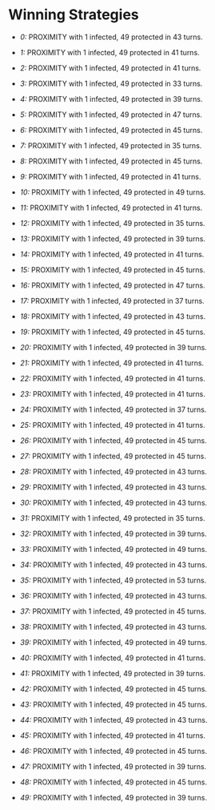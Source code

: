 # Winning Strategies

* _0:_ PROXIMITY with 1 infected, 49 protected in 43 turns.


* _1:_ PROXIMITY with 1 infected, 49 protected in 41 turns.


* _2:_ PROXIMITY with 1 infected, 49 protected in 41 turns.


* _3:_ PROXIMITY with 1 infected, 49 protected in 33 turns.


* _4:_ PROXIMITY with 1 infected, 49 protected in 39 turns.


* _5:_ PROXIMITY with 1 infected, 49 protected in 47 turns.


* _6:_ PROXIMITY with 1 infected, 49 protected in 45 turns.


* _7:_ PROXIMITY with 1 infected, 49 protected in 35 turns.


* _8:_ PROXIMITY with 1 infected, 49 protected in 45 turns.


* _9:_ PROXIMITY with 1 infected, 49 protected in 41 turns.


* _10:_ PROXIMITY with 1 infected, 49 protected in 49 turns.


* _11:_ PROXIMITY with 1 infected, 49 protected in 41 turns.


* _12:_ PROXIMITY with 1 infected, 49 protected in 35 turns.


* _13:_ PROXIMITY with 1 infected, 49 protected in 39 turns.


* _14:_ PROXIMITY with 1 infected, 49 protected in 41 turns.


* _15:_ PROXIMITY with 1 infected, 49 protected in 45 turns.


* _16:_ PROXIMITY with 1 infected, 49 protected in 47 turns.


* _17:_ PROXIMITY with 1 infected, 49 protected in 37 turns.


* _18:_ PROXIMITY with 1 infected, 49 protected in 43 turns.


* _19:_ PROXIMITY with 1 infected, 49 protected in 45 turns.


* _20:_ PROXIMITY with 1 infected, 49 protected in 39 turns.


* _21:_ PROXIMITY with 1 infected, 49 protected in 41 turns.


* _22:_ PROXIMITY with 1 infected, 49 protected in 41 turns.


* _23:_ PROXIMITY with 1 infected, 49 protected in 41 turns.


* _24:_ PROXIMITY with 1 infected, 49 protected in 37 turns.


* _25:_ PROXIMITY with 1 infected, 49 protected in 41 turns.


* _26:_ PROXIMITY with 1 infected, 49 protected in 45 turns.


* _27:_ PROXIMITY with 1 infected, 49 protected in 45 turns.


* _28:_ PROXIMITY with 1 infected, 49 protected in 43 turns.


* _29:_ PROXIMITY with 1 infected, 49 protected in 43 turns.


* _30:_ PROXIMITY with 1 infected, 49 protected in 43 turns.


* _31:_ PROXIMITY with 1 infected, 49 protected in 35 turns.


* _32:_ PROXIMITY with 1 infected, 49 protected in 39 turns.


* _33:_ PROXIMITY with 1 infected, 49 protected in 49 turns.


* _34:_ PROXIMITY with 1 infected, 49 protected in 43 turns.


* _35:_ PROXIMITY with 1 infected, 49 protected in 53 turns.


* _36:_ PROXIMITY with 1 infected, 49 protected in 43 turns.


* _37:_ PROXIMITY with 1 infected, 49 protected in 45 turns.


* _38:_ PROXIMITY with 1 infected, 49 protected in 43 turns.


* _39:_ PROXIMITY with 1 infected, 49 protected in 49 turns.


* _40:_ PROXIMITY with 1 infected, 49 protected in 41 turns.


* _41:_ PROXIMITY with 1 infected, 49 protected in 39 turns.


* _42:_ PROXIMITY with 1 infected, 49 protected in 45 turns.


* _43:_ PROXIMITY with 1 infected, 49 protected in 45 turns.


* _44:_ PROXIMITY with 1 infected, 49 protected in 43 turns.


* _45:_ PROXIMITY with 1 infected, 49 protected in 41 turns.


* _46:_ PROXIMITY with 1 infected, 49 protected in 45 turns.


* _47:_ PROXIMITY with 1 infected, 49 protected in 39 turns.


* _48:_ PROXIMITY with 1 infected, 49 protected in 45 turns.


* _49:_ PROXIMITY with 1 infected, 49 protected in 39 turns.


